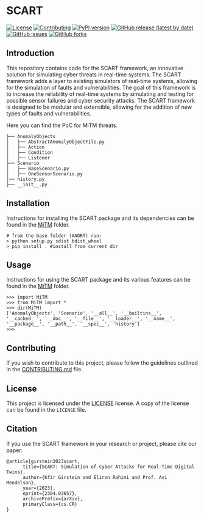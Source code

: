 # SCART

[![License](https://img.shields.io/badge/License-Apache_2.0-blue.svg)](https://opensource.org/licenses/Apache-2.0)
[![Contributing](https://img.shields.io/badge/contributions-welcome-brightgreen.svg?style=flat)](CONTRIBUTING.md)
[![PyPI version](https://img.shields.io/pypi/v/scart.svg)](https://pypi.org/project/scart/)
[![GitHub release (latest by date)](https://img.shields.io/github/v/release/kfirgirstein/SCART)](https://github.com/kfirgirstein/SCART/releases)
[![GitHub issues](https://img.shields.io/github/issues/kfirgirstein/SCART.svg)](https://github.com/kfirgirstein/SCART/issues)
[![GitHub forks](https://img.shields.io/github/forks/kfirgirstein/SCART.svg)](https://github.com/kfirgirstein/SCART/network/members)

## Introduction
This repository contains code for the SCART framework, an innovative solution for simulating cyber threats in real-time systems. The SCART framework adds a layer to existing simulators of real-time systems, allowing for the simulation of faults and vulnerabilities. The goal of this framework is to increase the reliability of real-time systems by simulating and testing for possible sensor failures and cyber security attacks. The SCART framework is designed to be modular and extensible, allowing for the addition of new types of faults and vulnerabilities.

Here you can find the PoC for MiTM threats.
```
├── AnomalyObjects
│   ├── AbstractAnomalyObjectFile.py
│   ├── Action
│   ├── Condition
│   ├── Listener
├── Scenario
│   ├── BaseScenario.py
│   ├── OneSensorScenario.py
│── history.py
├── __init__.py
```

## Installation

Instructions for installing the SCART package and its dependencies can be found in the [MiTM](MiTM/README.md) folder.

```
# from the base folder (AADRT) run:
> python setup.py sdist bdist_wheel
> pip install . #install from current dir
```

## Usage

Instructions for using the SCART package and its various features can be found in the [MiTM](MiTM/README.md) folder.

```
>>> import MiTM
>>> from MiTM import *
>>> dir(MiTM)
['AnomalyObjects', 'Scenario', '__all__', '__builtins__', '__cached__', '__doc__', '__file__', '__loader__', '__name__', '__package__', '__path__', '__spec__', 'history']
>>> 
```
## Contributing

If you wish to contribute to this project, please follow the guidelines outlined in the [CONTRIBUTING.md](CONTRIBUTING.md) file.


## License

This project is licensed under the [LICENSE](LICENSE) license. A copy of the license can be found in the `LICENSE` file.

## Citation
If you use the SCART framework in your research or project, please cite our paper:

```
@article{girstein2023scart,
      title={SCART: Simulation of Cyber Attacks for Real-Time Digital Twins}, 
      author={Kfir Girstein and Eliron Rahimi and Prof. Avi Mendelson},
      year={2023},
      eprint={2304.03657},
      archivePrefix={arXiv},
      primaryClass={cs.CR}
}

```